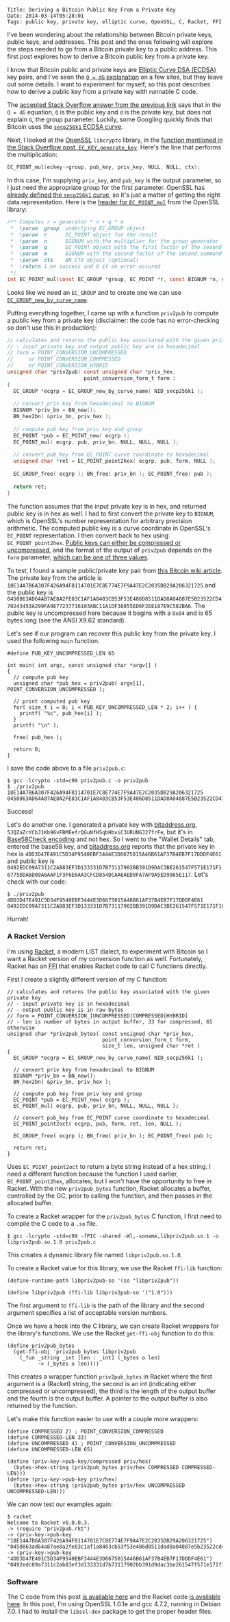     Title: Deriving a Bitcoin Public Key From a Private Key
    Date: 2014-03-14T05:28:01
    Tags: public key, private key, elliptic curve, OpenSSL, C, Racket, FFI

I've been wondering about the relationship between Bitcoin private
keys, public keys, and addresses. This post and the ones following
will explore the steps needed to go from a Bitcoin private key to a
public address. This first post explores how to derive a Bitcoin
public key from a private key.

<!-- more -->

I know that Bitcoin public and private keys are
[Elliptic Curve DSA (ECDSA)][wiki:ecdsa] key pairs, and I've seen the
[`Q = dG` explanation][so] on a few sites, but they leave out some
details. I want to experiment for myself, so this post describes how
to derive a public key from a private key with runnable C code.

[wiki:ecdsa]: http://en.wikipedia.org/wiki/Elliptic_Curve_DSA "Wikipedia: Elliptic Curve DSA"
[so]: http://stackoverflow.com/questions/12480776/how-do-i-obtain-the-public-key-from-an-ecdsa-private-key-in-openssl "Stack Overflow: Public Key from Private Key"


The [accepted Stack Overflow answer from the previous link][so2] says that in
the `Q = dG` equation, `Q` is the public key and `d` is the private
key, but does not explain `G`, the group parameter. Luckily, some
Googling quickly finds that Bitcoin uses the
[`secp256k1` ECDSA curve][bwiki:secp].

[so2]: http://stackoverflow.com/a/12482384/951881 "Stack Overflow: Public Key from Private Key Answer"
[bwiki:secp]: https://en.bitcoin.it/wiki/Secp256k1 "secp256k1 Bitcoin wiki entry"

Next, I looked at the [OpenSSL][openssl] `libcrypto` library, in the
[function mentioned in the Stack Overflow post, `EC_KEY_generate_key`][ec_key]. Here's
the line that performs the multiplication:

```c
EC_POINT_mul(eckey->group, pub_key, priv_key, NULL, NULL, ctx);
```

In this case, I'm supplying `priv_key`, and `pub_key` is the output
parameter, so I just need the appropriate group for the first
parameter. OpenSSL has
[already defined the `secp256k1` curve][obj_mac], so it's just a
matter of getting the right data representation. Here is the
[header for `EC_POINT_mul`][openssl:ech] from the OpenSSL library:

```c
/** Computes r = generator * n + q * m
 *  \param  group  underlying EC_GROUP object
 *  \param  r      EC_POINT object for the result
 *  \param  n      BIGNUM with the multiplier for the group generator (optional)
 *  \param  q      EC_POINT object with the first factor of the second summand
 *  \param  m      BIGNUM with the second factor of the second summand
 *  \param  ctx    BN_CTX object (optional)
 *  \return 1 on success and 0 if an error occured
 */
int EC_POINT_mul(const EC_GROUP *group, EC_POINT *r, const BIGNUM *n, const EC_POINT *q, const BIGNUM *m, BN_CTX *ctx);
```

Looks like we need an `EC_GROUP` and to create one we can use
[`EC_GROUP_new_by_curve_name`][ec_curve].

[openssl]: https://www.openssl.org/ "OpenSSL"
[ec_key]: http://git.openssl.org/gitweb/?p=openssl.git;a=blob;f=crypto/ec/ec_key.c;h=7fa247593d91b45347704e62e184e1138fc8bd01;hb=46ebd9e3bb623d3c15ef2203038956f3f7213620#l236 "crypto/ec/ec_key.c"
[openssl:ech]: http://git.openssl.org/gitweb/?p=openssl.git;a=blob;f=crypto/ec/ec.h;h=dfe8710d330954bb1762a5fe13d655ac7a5f01be;hb=46ebd9e3bb623d3c15ef2203038956f3f7213620#l643 "crypto/ec/ec.h"
[obj_mac]: http://git.openssl.org/gitweb/?p=openssl.git;a=blob;f=crypto/objects/obj_mac.h;h=b5ea7cdab4f84b90280f0a3aae1478a8d715c7a7;hb=46ebd9e3bb623d3c15ef2203038956f3f7213620#l385 "crypto/objects/obj_mac.h"
[ec_curve]: http://git.openssl.org/gitweb/?p=openssl.git;a=blob;f=crypto/ec/ec_curve.c;h=c72fb2697ca2823a4aac36b027012bed6c457288;hb=46ebd9e3bb623d3c15ef2203038956f3f7213620#l2057 "crypco/ec/ec_curve.c"

Putting everything together, I came up with a function `priv2pub` to compute a
public key from a private key (disclaimer: the code has no
error-checking so don't use this in production):

```c
// calculates and returns the public key associated with the given private key
// - input private key and output public key are in hexadecimal
// form = POINT_CONVERSION_UNCOMPRESSED
//     or POINT_CONVERSION_COMPRESSED
//     or POINT_CONVERSION_HYBRID
unsigned char *priv2pub( const unsigned char *priv_hex,
                         point_conversion_form_t form )
{
  EC_GROUP *ecgrp = EC_GROUP_new_by_curve_name( NID_secp256k1 );
  
  // convert priv key from hexadecimal to BIGNUM
  BIGNUM *priv_bn = BN_new();
  BN_hex2bn( &priv_bn, priv_hex );
  
  // compute pub key from priv key and group
  EC_POINT *pub = EC_POINT_new( ecgrp );
  EC_POINT_mul( ecgrp, pub, priv_bn, NULL, NULL, NULL );
							  
  // convert pub_key from EC_POINT curve coordinate to hexadecimal
  unsigned char *ret = EC_POINT_point2hex( ecgrp, pub, form, NULL );
	
  EC_GROUP_free( ecgrp ); BN_free( priv_bn ); EC_POINT_free( pub );
  
  return ret;
}
```

The function assumes that the input private key is in hex, and
returned public key is in hex as well. I had to first convert the
private key to `BIGNUM`, which is OpenSSL's number representation for
arbitrary precision arithmetic. The computed public key is a curve
coordinate in OpenSSL's `EC_POINT` representation. I then convert back
to hex using
`EC_POINT_point2hex`. [Public keys can either be compressed or uncompressed][bwiki:ecdsa],
and the format of the output of `priv2pub` depends on the `form`
parameter, [which can be one of three values][point_conversion].

[bwiki:ecdsa]: https://en.bitcoin.it/wiki/Elliptic_Curve_Digital_Signature_Algorithm "Bitcoin Wiki: Elliptic Curve Digital Signature Algorithm"
[point_conversion]: http://git.openssl.org/gitweb/?p=openssl.git;a=blob;f=crypto/ec/ec.h;h=dfe8710d330954bb1762a5fe13d655ac7a5f01be;hb=46ebd9e3bb623d3c15ef2203038956f3f7213620#l104 "crypto/ec/ec.h"

To test, I found a sample public/private key pair from
[this Bitcoin wiki article][bwiki:address]. The private key from the
article is
`18E14A7B6A307F426A94F8114701E7C8E774E7F9A47E2C2035DB29A206321725` and
the public key is
`0450863AD64A87AE8A2FE83C1AF1A8403CB53F53E486D8511DAD8A04887E5B23522CD470243453A299FA9E77237716103ABC11A1DF38855ED6F2EE187E9C582BA6`. The public key is uncompressed here because it begins with a `0x04` and is 65 bytes long
(see the ANSI X9.62 standard).

Let's see if our program can recover this public key from the private
key. I used the following `main` function.

```
#define PUB_KEY_UNCOMPRESSED_LEN 65

int main( int argc, const unsigned char *argv[] )
{
  // compute pub key
  unsigned char *pub_hex = priv2pub( argv[1], POINT_CONVERSION_UNCOMPRESSED );
  
  // print computed pub key
  for( size_t i = 0; i < PUB_KEY_UNCOMPRESSED_LEN * 2; i++ ) {
    printf( "%c", pub_hex[i] );
  }
  printf( "\n" );
  
  free( pub_hex );
  
  return 0;
}
```

I save the code above to a file `priv2pub.c`:

    $ gcc -lcrypto -std=c99 priv2pub.c -o priv2pub
    $ ./priv2pub 18E14A7B6A307F426A94F8114701E7C8E774E7F9A47E2C2035DB29A206321725
	0450863AD64A87AE8A2FE83C1AF1A8403CB53F53E486D8511DAD8A04887E5B23522CD470243453A299FA9E77237716103ABC11A1DF38855ED6F2EE187E9C582BA6

Success!

[bwiki:address]: https://en.bitcoin.it/wiki/Technical_background_of_version_1_Bitcoin_addresses "Bitcoin wiki: technical explanation of addresses"

Let's do another one. I generated a private key with [bitaddress.org](https://www.bitaddress.org), `5JQZaZrYCbJ1Kb96vFBMEefrQGuNfHSqbHbviC3URUNGJ27frFe`, but it's in [Base58Check encoding][bwiki:base58] and not hex. So I went to the "Wallet Details" tab, entered the base58 key, and [bitaddress.org](https://www.bitaddress.org) reports that the private key in hex is `4DD3D47E491C5D34F9540EBF3444E3D6675015A46B61AF37B4EB7F17DDDF4E61` and public key is `0492EDC09A7311C2AB83EF3D133331D7B73117902BB391D9DAC3BE261547F571E171F16775DDA6D09A6AAF1F3F6E6AA3CFCD854DCAA6AED0FA7AF9A5ED9965E117`. Let's check with our code:

    $ ./priv2pub 4DD3D47E491C5D34F9540EBF3444E3D6675015A46B61AF37B4EB7F17DDDF4E61
	0492EDC09A7311C2AB83EF3D133331D7B73117902BB391D9DAC3BE261547F571E171F16775DDA6D09A6AAF1F3F6E6AA3CFCD854DCAA6AED0FA7AF9A5ED9965E117

[bwiki:base58]: https://en.bitcoin.it/wiki/Base58Check_encoding "Bitcoin wiki: Base58Check encoding"

Hurrah!

### A Racket Version

I'm using [Racket](http://racket-lang.org), a modern LIST dialect, to
experiment with Bitcoin so I want a Racket version of my conversion
function as well. Fortunately, Racket has an [FFI][racketffi] that
enables Racket code to call C functions directly.

[racketffi]: http://docs.racket-lang.org/foreign/index.html "Racket FFI"

First I create a slightly different version of my C function:

```racket
// calculates and returns the public key associated with the given private key
// - input private key is in hexadecimal
// - output public key is in raw bytes
// form = POINT_CONVERSION_[UNCOMPRESSED|COMPRESSED|HYBRID]
// - len is number of bytes in output buffer, 33 for compressed, 65 otherwise
unsigned char *priv2pub_bytes( const unsigned char *priv_hex,
                               point_conversion_form_t form,
							   size_t len, unsigned char *ret )
{
  EC_GROUP *ecgrp = EC_GROUP_new_by_curve_name( NID_secp256k1 );
  
  // convert priv key from hexadecimal to BIGNUM
  BIGNUM *priv_bn = BN_new();
  BN_hex2bn( &priv_bn, priv_hex );
  
  // compute pub key from priv key and group
  EC_POINT *pub = EC_POINT_new( ecgrp );
  EC_POINT_mul( ecgrp, pub, priv_bn, NULL, NULL, NULL );
  
  // convert pub_key from EC_POINT curve coordinate to hexadecimal
  EC_POINT_point2oct( ecgrp, pub, form, ret, len, NULL );
  
  EC_GROUP_free( ecgrp ); BN_free( priv_bn ); EC_POINT_free( pub );
  
  return ret;
}
```

Uses `EC_POINT_point2oct` to return a byte string instead of a hex
string. I need a different function because the function I used earlier,
`EC_POINT_point2hex`, allocates, but I won't have the opportunity to
free in Racket. With the new `priv2pub_bytes` function, Racket
allocates a buffer, controlled by the GC, prior to calling the
function, and then passes in the allocated buffer.

To create a Racket wrapper for the `priv2pub_bytes` C function, I
first need to compile the C code to a `.so` file.

    $ gcc -lcrypto -std=c99 -fPIC -shared -Wl,-soname,libpriv2pub.so.1 -o libpriv2pub.so.1.0 priv2pub.c
	
This creates a dynamic library file named `libpriv2pub.so.1.0`.

To create a Racket value for this library, we use the Racket `ffi-lib`
function:

```racket
(define-runtime-path libpriv2pub-so '(so "libpriv2pub"))

(define libpriv2pub (ffi-lib libpriv2pub-so '("1.0")))
```

The first argument to `ffi-lib` is the path of the library and the
second argument specifies a list of acceptable version numbers.

Once we have a hook into the C library, we can create Racket wrappers
for the library's functions. We use the Racket `get-ffi-obj` function
to do this:

```racket
(define priv2pub_bytes
  (get-ffi-obj 'priv2pub_bytes libpriv2pub
    (_fun _string _int [len : _int] (_bytes o len)
          -> (_bytes o len))))
```

This creates a wrapper function `priv2pub_bytes` in Racket where the
first argument is a (Racket) string, the second is an int (indicating
either compressed or uncompressed), the third is the length of the
output buffer and the fourth is the output buffer. A pointer to the
output buffer is also returned by the function.

Let's make this function easier to use with a couple more wrappers:

```racket
(define COMPRESSED 2) ; POINT_CONVERSION_COMPRESSED
(define COMPRESSED-LEN 33)
(define UNCOMPRESSED 4) ; POINT_CONVERSION_UNCOMPRESSED
(define UNCOMPRESSED-LEN 65)

(define (priv-key->pub-key/compressed priv/hex)
  (bytes->hex-string (priv2pub_bytes priv/hex COMPRESSED COMPRESSED-LEN)))
(define (priv-key->pub-key priv/hex)
  (bytes->hex-string (priv2pub_bytes priv/hex UNCOMPRESSED UNCOMPRESSED-LEN)))
```

We can now test our examples again:

    $ racket
    Welcome to Racket v6.0.0.3.
    -> (require "priv2pub.rkt")
    -> (priv-key->pub-key "18E14A7B6A307F426A94F8114701E7C8E774E7F9A47E2C2035DB29A206321725")
    "0450863ad64a87ae8a2fe83c1af1a8403cb53f53e486d8511dad8a04887e5b23522cd470243453a299fa9e77237716103abc11a1df38855ed6f2ee187e9c582ba6"
    -> (priv-key->pub-key "4DD3D47E491C5D34F9540EBF3444E3D6675015A46B61AF37B4EB7F17DDDF4E61")
    "0492edc09a7311c2ab83ef3d133331d7b73117902bb391d9dac3be261547f571e171f16775dda6d09a6aaf1f3f6e6aa3cfcd854dcaa6aed0fa7af9a5ed9965e117"


### Software ###

The C code from this post
[is available here](http://www.lostintransaction.com/code/priv2pub.c)
and the Racket code
[is available here](http://www.lostintransaction.com/code/priv2pub.rkt). In
this post, I'm using OpenSSL 1.0.1e and gcc 4.7.2, running in Debian
7.0. I had to install the `libssl-dev` package to get the proper
header files.
